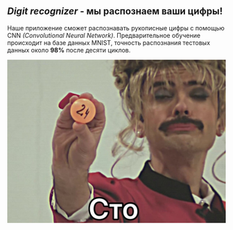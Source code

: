 *Digit recognizer* - мы распознаем ваши цифры!
-------------

Наше приложение сможет распознавать рукописные цифры с помощью CNN *(Convolutional Neural Network)*. Предварительное обучение происходит на базе данных MNIST, точность распознания тестовых данных около **98%** после десяти циклов.


![Коротко о нашей нейросетке](https://github.com/ksyu-zait/project_2020/blob/master/24NgYdXNMho.jpg)

